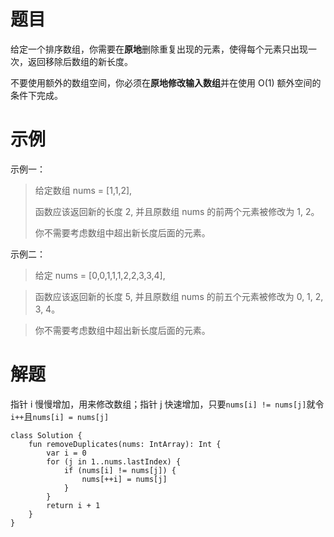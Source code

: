 # 题目

给定一个排序数组，你需要在**原地**删除重复出现的元素，使得每个元素只出现一次，返回移除后数组的新长度。

不要使用额外的数组空间，你必须在**原地修改输入数组**并在使用 O(1) 额外空间的条件下完成。

# 示例

示例一：

> 给定数组 nums = [1,1,2], 
>
> 函数应该返回新的长度 2, 并且原数组 nums 的前两个元素被修改为 1, 2。 
>
> 你不需要考虑数组中超出新长度后面的元素。

示例二：

> 给定 nums = [0,0,1,1,1,2,2,3,3,4],

> 函数应该返回新的长度 5, 并且原数组 nums 的前五个元素被修改为 0, 1, 2, 3, 4。

> 你不需要考虑数组中超出新长度后面的元素。

# 解题

指针 i 慢慢增加，用来修改数组；指针 j 快速增加，只要`nums[i] != nums[j]`就令`i++`且`nums[i] = nums[j]`

```
class Solution {
    fun removeDuplicates(nums: IntArray): Int {
        var i = 0
        for (j in 1..nums.lastIndex) {
            if (nums[i] != nums[j]) {
                nums[++i] = nums[j]
            }
        }
        return i + 1
    }
}

```